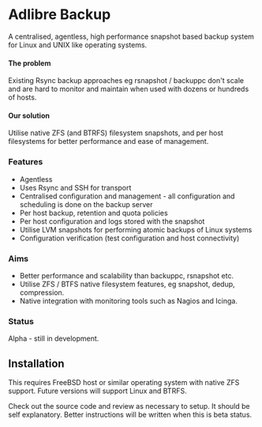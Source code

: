 # Adlibre Backup

A centralised, agentless, high performance snapshot based backup system for Linux and UNIX like operating systems.

#### The problem

Existing Rsync backup approaches eg rsnapshot / backuppc don't scale and are hard to monitor and maintain when used with dozens or hundreds of hosts.

#### Our solution

Utilise native ZFS (and BTRFS) filesystem snapshots, and per host filesystems for better performance and ease of management.

###  Features

* Agentless
* Uses Rsync and SSH for transport
* Centralised configuration and management - all configuration and scheduling is done on the backup server
* Per host backup, retention and quota policies
* Per host configuration and logs stored with the snapshot
* Utilise LVM snapshots for performing atomic backups of Linux systems
* Configuration verification (test configuration and host connectivity)

### Aims

* Better performance and scalability than backuppc, rsnapshot etc.
* Utilise ZFS / BTFS native filesystem features, eg snapshot, dedup, compression.
* Native integration with monitoring tools such as Nagios and Icinga.

### Status

Alpha - still in development.

## Installation

This requires FreeBSD host or similar operating system with native ZFS support. Future versions will support Linux and BTRFS.

Check out the source code and review as necessary to setup. It should be self explanatory. Better instructions will be written when this is beta status. 
